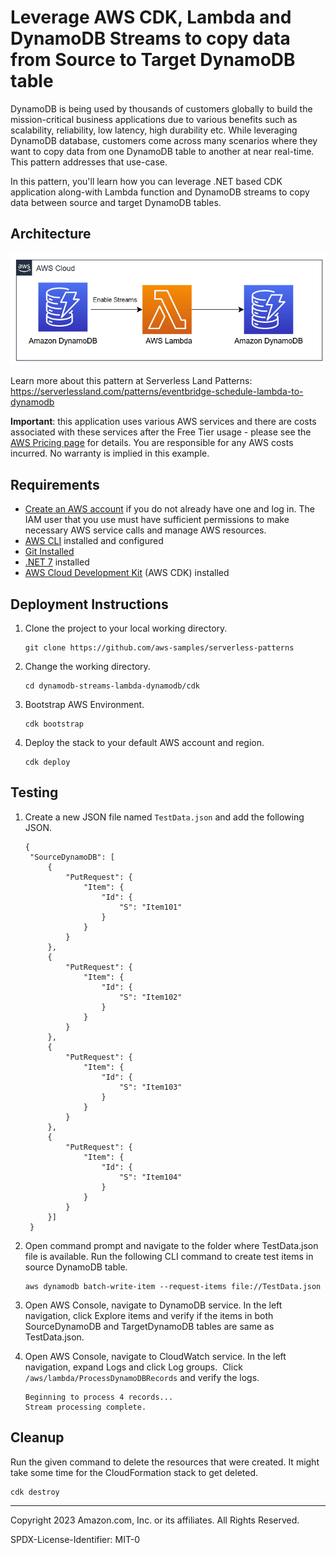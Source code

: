 # Leverage AWS CDK, Lambda and DynamoDB Streams to copy data from Source to Target DynamoDB table

DynamoDB is being used by thousands of customers globally to build the mission-critical business applications due to various benefits such as scalability, reliability, low latency, high durability etc. While leveraging DynamoDB database, customers come across many scenarios where they want to copy data from one DynamoDB table to another at near real-time. This pattern addresses that use-case. 

In this pattern, you'll learn how you can leverage .NET based CDK application along-with Lambda function and DynamoDB streams to copy data between source and target DynamoDB tables.

## Architecture 
![architecture diagram](images/architecture.png)

Learn more about this pattern at Serverless Land Patterns: https://serverlessland.com/patterns/eventbridge-schedule-lambda-to-dynamodb

**Important**: this application uses various AWS services and there are costs associated with these services after the Free Tier usage - please see the [AWS Pricing page](https://aws.amazon.com/pricing/) for details. You are responsible for any AWS costs incurred. No warranty is implied in this example.

## Requirements

* [Create an AWS account](https://portal.aws.amazon.com/gp/aws/developer/registration/index.html) if you do not already have one and log in. The IAM user that you use must have sufficient permissions to make necessary AWS service calls and manage AWS resources.
* [AWS CLI](https://docs.aws.amazon.com/cli/latest/userguide/install-cliv2.html) installed and configured
* [Git Installed](https://git-scm.com/book/en/v2/Getting-Started-Installing-Git)
* [.NET 7](https://dotnet.microsoft.com/en-us/download/dotnet/7.0) installed
* [AWS Cloud Development Kit](https://docs.aws.amazon.com/cdk/latest/guide/cli.html) (AWS CDK) installed

## Deployment Instructions

1. Clone the project to your local working directory.
    ```
    git clone https://github.com/aws-samples/serverless-patterns
    ```
2. Change the working directory.
    ```
    cd dynamodb-streams-lambda-dynamodb/cdk
    ```
3. Bootstrap AWS Environment.
    ```
    cdk bootstrap
    ```
4. Deploy the stack to your default AWS account and region.
    ```
    cdk deploy
    ```

## Testing

1. Create a new JSON file named `TestData.json` and add the following JSON.

   ```
   {
    "SourceDynamoDB": [
        {
            "PutRequest": {
                "Item": {
                    "Id": {
                        "S": "Item101"
                    }
                }
            }
        },
        {
            "PutRequest": {
                "Item": {
                    "Id": {
                        "S": "Item102"
                    }
                }
            }
        },
        {
            "PutRequest": {
                "Item": {
                    "Id": {
                        "S": "Item103"
                    }
                }
            }
        },
        {
            "PutRequest": {
                "Item": {
                    "Id": {
                        "S": "Item104"
                    }
                }
            }
        }]
    }
    ```
2. Open command prompt and navigate to the folder where TestData.json file is available. Run the following CLI command to create test items in source DynamoDB table.
    ```
    aws dynamodb batch-write-item --request-items file://TestData.json
    ```
3. Open AWS Console, navigate to DynamoDB service. In the left navigation, click Explore items and verify if the items in both SourceDynamoDB and TargetDynamoDB tables are same as TestData.json.
4. Open AWS Console, navigate to CloudWatch service. In the left navigation, expand Logs and click Log groups.  Click `/aws/lambda/ProcessDynamoDBRecords` and verify the logs. 
    ```
    Beginning to process 4 records...
    Stream processing complete.
    ```

## Cleanup

Run the given command to delete the resources that were created. It might take some time for the CloudFormation stack to get deleted.
```
cdk destroy
```
----
Copyright 2023 Amazon.com, Inc. or its affiliates. All Rights Reserved.

SPDX-License-Identifier: MIT-0